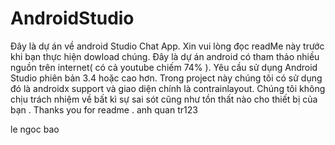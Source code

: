 # AndroidStudio
Đây là dự án về android Studio Chat App.
Xin vui lòng đọc readMe này trước khi bạn thực hiện dowload chúng.
Đây là dự án android có tham thảo nhiều nguồn trên internet( có cả youtube chiếm 74% ).
Yêu cầu sử dụng Android Studio phiên bản 3.4 hoặc cao hơn. Trong project này chúng tôi có sử dụng đó là androidx support và giao diện chính là contrainlayout.
Chúng tôi không chịu trách nhiệm về bất kì sự sai sót cũng như tồn thất nào cho thiết bị của bạn . Thanks you for readme . 
anh quan tr123

le ngoc bao